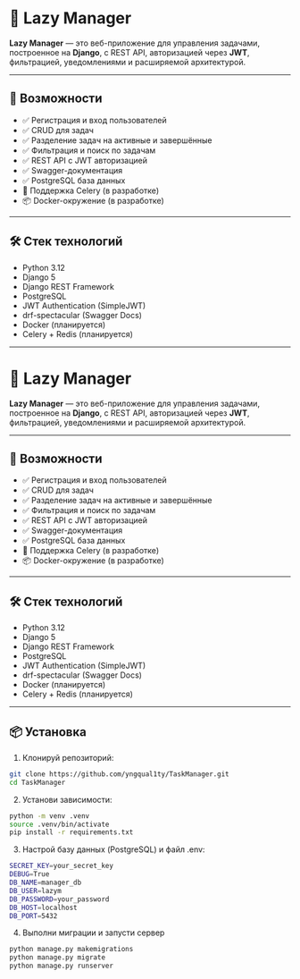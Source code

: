 # 🐌 Lazy Manager

**Lazy Manager** — это веб-приложение для управления задачами, построенное на **Django**, с REST API, авторизацией через **JWT**, фильтрацией, уведомлениями и расширяемой архитектурой.

---

## 🚀 Возможности

- ✅ Регистрация и вход пользователей
- ✅ CRUD для задач
- ✅ Разделение задач на активные и завершённые
- ✅ Фильтрация и поиск по задачам
- ✅ REST API с JWT авторизацией
- ✅ Swagger-документация
- ✅ PostgreSQL база данных
- 🔄 Поддержка Celery (в разработке)
- 📦 Docker-окружение (в разработке)

---

## 🛠️ Стек технологий

- Python 3.12
- Django 5
- Django REST Framework
- PostgreSQL
- JWT Authentication (SimpleJWT)
- drf-spectacular (Swagger Docs)
- Docker (планируется)
- Celery + Redis (планируется)

---
# 🐌 Lazy Manager

**Lazy Manager** — это веб-приложение для управления задачами, построенное на **Django**, с REST API, авторизацией через **JWT**, фильтрацией, уведомлениями и расширяемой архитектурой.

---

## 🚀 Возможности

- ✅ Регистрация и вход пользователей
- ✅ CRUD для задач
- ✅ Разделение задач на активные и завершённые
- ✅ Фильтрация и поиск по задачам
- ✅ REST API с JWT авторизацией
- ✅ Swagger-документация
- ✅ PostgreSQL база данных
- 🔄 Поддержка Celery (в разработке)
- 📦 Docker-окружение (в разработке)

---

## 🛠️ Стек технологий

- Python 3.12
- Django 5
- Django REST Framework
- PostgreSQL
- JWT Authentication (SimpleJWT)
- drf-spectacular (Swagger Docs)
- Docker (планируется)
- Celery + Redis (планируется)

---

## 📦 Установка

1. Клонируй репозиторий:

``` bash
git clone https://github.com/yngqual1ty/TaskManager.git
cd TaskManager
```

2. Установи зависимости:

```bash
python -m venv .venv
source .venv/bin/activate
pip install -r requirements.txt
```
3. Настрой базу данных (PostgreSQL) и файл .env:
``` bash
SECRET_KEY=your_secret_key
DEBUG=True
DB_NAME=manager_db
DB_USER=lazym
DB_PASSWORD=your_password
DB_HOST=localhost
DB_PORT=5432
```
4. Выполни миграции и запусти сервер
``` bash
python manage.py makemigrations
python manage.py migrate
python manage.py runserver
```
